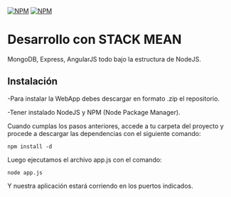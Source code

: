 [![NPM](https://nodei.co/npm/mongodb.png?downloads=true&downloadRank=true)](https://nodei.co/npm/mongodb/)
[![NPM](https://nodei.co/npm/express.png?downloads=true&downloadRank=true)](https://nodei.co/npm/express/)


Desarrollo con STACK MEAN
=========================

MongoDB, Express, AngularJS todo bajo la estructura de NodeJS.

Instalación
-----------

-Para instalar la WebApp debes descargar en formato .zip el repositorio.

-Tener instalado NodeJS y NPM (Node Package Manager).

Cuando cumplas los pasos anteriores, accede a tu carpeta del proyecto y procede a descargar las dependencias 
con el siguiente comando:

`npm install -d`

Luego ejecutamos el archivo app.js con el comando:

`node app.js`

Y nuestra aplicación estará corriendo en los puertos indicados. 